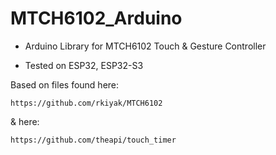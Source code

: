# MTCH6102_Arduino
* Arduino Library for MTCH6102 Touch & Gesture Controller


* Tested on ESP32, ESP32-S3


Based on files found here:

```
https://github.com/rkiyak/MTCH6102
```

& here:

```
https://github.com/theapi/touch_timer
```